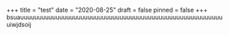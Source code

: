 +++
title = "test"
date = "2020-08-25"
draft = false
pinned = false
+++
bsuauuuuuuuuuuuuuuuuuuuuuuuuuuuuuuuuuuuuuuuuuuuuuuuuuuuuuuuuuuiwjdsoij